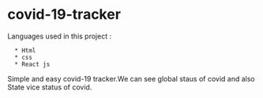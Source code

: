 # covid-19-tracker

Languages used in this project :
      
      * Html
      * css
      * React js
      
 Simple and easy covid-19 tracker.We can see global staus of covid and 
 also State vice  status of covid. 
